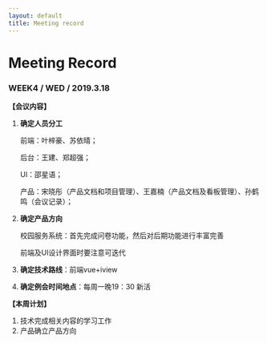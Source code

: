 ```yaml
---
layout: default
title: Meeting record
---
```


# Meeting Record

### WEEK4 / WED / 2019.3.18

**【会议内容】**

1. **确定人员分工**

   前端：叶梓豪、苏依晴；

   后台：王建、郑超强；

   UI：邵星语；

   产品：宋晓彤（产品文档和项目管理）、王嘉楠（产品文档及看板管理）、孙鹤鸣（会议记录）；

2. **确定产品方向**

   校园服务系统：首先完成问卷功能，然后对后期功能进行丰富完善

   前端及UI设计界面时要注意可迭代

3. **确定技术路线**：前端vue+iview

4. **确定例会时间地点**：每周一晚19：30 新活

**【本周计划】**

1. 技术完成相关内容的学习工作
2. 产品确立产品方向



